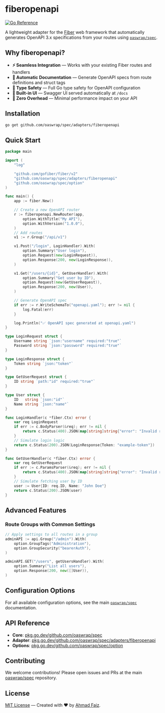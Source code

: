 # fiberopenapi

[![Go Reference](https://pkg.go.dev/badge/github.com/oaswrap/spec/adapters/fiberopenapi.svg)](https://pkg.go.dev/github.com/oaswrap/spec/adapters/fiberopenapi)

A lightweight adapter for the [Fiber](https://github.com/gofiber/fiber) web framework that automatically generates OpenAPI 3.x specifications from your routes using [`oaswrap/spec`](https://github.com/oaswrap/spec).

## Why fiberopenapi?

- **⚡ Seamless Integration** — Works with your existing Fiber routes and handlers
- **📝 Automatic Documentation** — Generate OpenAPI specs from route definitions and struct tags
- **🎯 Type Safety** — Full Go type safety for OpenAPI configuration
- **🔧 Built-in UI** — Swagger UI served automatically at `/docs`
- **🚀 Zero Overhead** — Minimal performance impact on your API

## Installation

```bash
go get github.com/oaswrap/spec/adapters/fiberopenapi
```

## Quick Start

```go
package main

import (
	"log"

	"github.com/gofiber/fiber/v2"
	"github.com/oaswrap/spec/adapters/fiberopenapi"
	"github.com/oaswrap/spec/option"
)

func main() {
	app := fiber.New()

	// Create a new OpenAPI router
	r := fiberopenapi.NewRouter(app,
		option.WithTitle("My API"),
		option.WithVersion("1.0.0"),
	)
	// Add routes
	v1 := r.Group("/api/v1")

	v1.Post("/login", LoginHandler).With(
		option.Summary("User login"),
		option.Request(new(LoginRequest)),
		option.Response(200, new(LoginResponse)),
	)

	v1.Get("/users/{id}", GetUserHandler).With(
		option.Summary("Get user by ID"),
		option.Request(new(GetUserRequest)),
		option.Response(200, new(User)),
	)

	// Generate OpenAPI spec
	if err := r.WriteSchemaTo("openapi.yaml"); err != nil {
		log.Fatal(err)
	}

	log.Println("✅ OpenAPI spec generated at openapi.yaml")
}

type LoginRequest struct {
	Username string `json:"username" required:"true"`
	Password string `json:"password" required:"true"`
}

type LoginResponse struct {
	Token string `json:"token"`
}

type GetUserRequest struct {
	ID string `path:"id" required:"true"`
}

type User struct {
	ID   string `json:"id"`
	Name string `json:"name"`
}

func LoginHandler(c *fiber.Ctx) error {
	var req LoginRequest
	if err := c.BodyParser(&req); err != nil {
		return c.Status(400).JSON(map[string]string{"error": "Invalid request"})
	}
	// Simulate login logic
	return c.Status(200).JSON(LoginResponse{Token: "example-token"})
}

func GetUserHandler(c *fiber.Ctx) error {
	var req GetUserRequest
	if err := c.ParamsParser(&req); err != nil {
		return c.Status(400).JSON(map[string]string{"error": "Invalid request"})
	}
	// Simulate fetching user by ID
	user := User{ID: req.ID, Name: "John Doe"}
	return c.Status(200).JSON(user)
}
```

## Advanced Features

### Route Groups with Common Settings
```go
// Apply settings to all routes in a group
adminAPI := api.Group("/admin").With(
    option.GroupTags("Administration"),
	option.GroupSecurity("bearerAuth"),
)

adminAPI.GET("/users", getUsersHandler).With(
	option.Summary("List all users"),
	option.Response(200, new([]User)),
)
```

## Configuration Options

For all available configuration options, see the main [`oaswrap/spec`](https://github.com/oaswrap/spec#configuration-options) documentation.

## API Reference

- **Core**: [pkg.go.dev/github.com/oaswrap/spec](https://pkg.go.dev/github.com/oaswrap/spec)
- **Adapter**: [pkg.go.dev/github.com/oaswrap/spec/adapters/fiberopenapi](https://pkg.go.dev/github.com/oaswrap/spec/adapters/fiberopenapi)
- **Options**: [pkg.go.dev/github.com/oaswrap/spec/option](https://pkg.go.dev/github.com/oaswrap/spec/option)

## Contributing

We welcome contributions! Please open issues and PRs at the main [oaswrap/spec](https://github.com/oaswrap/spec) repository.

## License

[MIT License](LICENSE) — Created with ❤️ by [Ahmad Faiz](https://github.com/afkdevs).